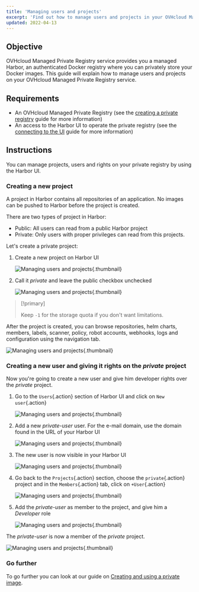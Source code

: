 ```yaml
---
title: 'Managing users and projects'
excerpt: 'Find out how to manage users and projects in your OVHcloud Managed private registry (Harbor).'
updated: 2022-04-13
---
```


<style>
 pre {
     font-size: 14px;
 }
 pre.console {
   background-color: #300A24; 
   color: #ccc;
   font-family: monospace;
   padding: 5px;
   margin-bottom: 5px;
 }
 pre.console code {
   border: solid 0px transparent;
   color: #ccc;
   font-family: monospace !important;
   font-size: 0.75em;
 }
 .small {
     font-size: 0.75em;
 }
</style>

## Objective

OVHcloud Managed Private Registry service provides you a managed Harbor, an authenticated Docker registry where you can privately store your Docker images. This guide will explain how to manage users and projects on your OVHcloud Managed Private Registry service.

## Requirements

- An OVHcloud Managed Private Registry (see the [creating a private registry](creating-a-private-registry1.) guide for more information)
- An access to the Harbor UI to operate the private registry (see the [connecting to the UI](connecting-to-the-ui1.) guide for more information)

## Instructions

You can manage projects, users and rights on your private registry by using the Harbor UI.

### Creating a new project

A project in Harbor contains all repositories of an application. No images can be pushed to Harbor before the project is created. 

There are two types of project in Harbor:

- Public: All users can read from a public Harbor project
- Private: Only users with proper privileges can read from this projects.

Let's create a private project:

1. Create a new project on Harbor UI

    ![Managing users and projects](managing-users-and-projects-005.png){.thumbnail}

1. Call it *private* and leave the public checkbox unchecked

    ![Managing users and projects](managing-users-and-projects-006.png){.thumbnail}

> [!primary]
>
> Keep `-1` for the storage quota if you don't want limitations. 

After the project is created, you can browse repositories, helm charts, members, labels, scanner, policy, robot accounts, webhooks, logs and configuration using the navigation tab.

![Managing users and projects](managing-users-and-projects-007.png){.thumbnail}

### Creating a new user and giving it rights on the *private* project

Now you're going to create a new user and give him developer rights over the *private* project.

1. Go to the `Users`{.action} section of Harbor UI and click on `New user`{.action}

    ![Managing users and projects](managing-users-and-projects-008.png){.thumbnail}

1. Add a new *private-user* user. For the e-mail domain, use the domain found in the URL of your Harbor UI

    ![Managing users and projects](managing-users-and-projects-009.png){.thumbnail}

1. The new user is now visible in your Harbor UI 

    ![Managing users and projects](managing-users-and-projects-010.png){.thumbnail}

1. Go back to the `Projects`{.action} section, choose the `private`{.action} project and in the `Members`{.action} tab, click on  `+User`{.action}

    ![Managing users and projects](managing-users-and-projects-011.png){.thumbnail}

1. Add the *private-user* as member to the project, and give him a *Developer* role    

    ![Managing users and projects](managing-users-and-projects-012.png){.thumbnail}

The *private-user* is now a member of the *private* project.

![Managing users and projects](managing-users-and-projects-013.png){.thumbnail}

### Go further

To go further you can look at our guide on [Creating and using a private image](creating-and-using-a-private-image1.).
